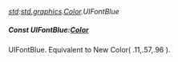 _[std](../../modules/std/std-module.md):[std.graphics](../../modules/std/std-graphics.md).[Color](../../modules/std/std-graphics-color.md).UIFontBlue_
##### Const UIFontBlue:[Color](../../modules/std/std-graphics-color.md)
UIFontBlue. Equivalent to New Color( .11,.57,.96 ).

